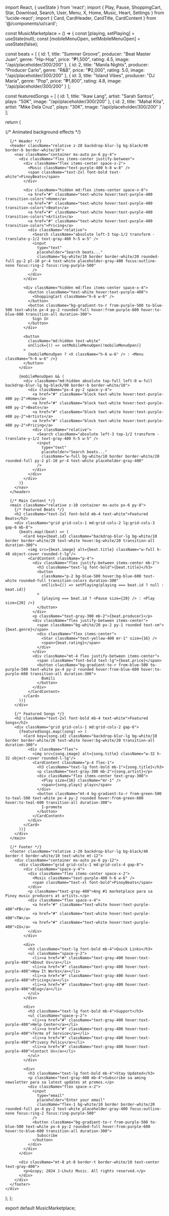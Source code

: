 import React, { useState } from 'react';
import { Play, Pause, ShoppingCart, Star, Download, Search, User, Menu, X, Home, Music, Heart, Settings } from 'lucide-react';
import { Card, CardHeader, CardTitle, CardContent } from '@/components/ui/card';

const MusicMarketplace = () => {
  const [playing, setPlaying] = useState(null);
  const [mobileMenuOpen, setMobileMenuOpen] = useState(false);

  const beats = [
    {
      id: 1,
      title: "Summer Groove",
      producer: "Beat Master Juan",
      genre: "Hip-Hop",
      price: "₱1,500",
      rating: 4.5,
      image: "/api/placeholder/300/200"
    },
    {
      id: 2,
      title: "Manila Nights",
      producer: "Producer Carlo",
      genre: "R&B",
      price: "₱2,000",
      rating: 5.0,
      image: "/api/placeholder/300/200"
    },
    {
      id: 3,
      title: "Island Vibes",
      producer: "DJ Maria",
      genre: "Pop",
      price: "₱1,800",
      rating: 4.8,
      image: "/api/placeholder/300/200"
    }
  ];

  const featuredSongs = [
    {
      id: 1,
      title: "Ikaw Lang",
      artist: "Sarah Santos",
      plays: "50K",
      image: "/api/placeholder/300/200"
    },
    {
      id: 2,
      title: "Mahal Kita",
      artist: "Mike Dela Cruz",
      plays: "30K",
      image: "/api/placeholder/300/200"
    }
  ];

  return (
    <div className="min-h-screen relative bg-gradient-to-br from-purple-900 via-blue-900 to-black">
      {/* Animated background effects */}
      <div className="absolute inset-0 overflow-hidden">
        <div className="absolute w-full h-full bg-[radial-gradient(circle_at_50%_50%,rgba(76,29,149,0.3),rgba(30,58,138,0.1))] animate-pulse"></div>
        <div className="absolute top-0 left-0 w-full h-full opacity-30">
          <div className="absolute top-1/4 left-1/4 w-32 h-32 bg-blue-500 rounded-full filter blur-3xl"></div>
          <div className="absolute top-1/3 right-1/3 w-32 h-32 bg-purple-500 rounded-full filter blur-3xl"></div>
          <div className="absolute bottom-1/4 right-1/4 w-32 h-32 bg-pink-500 rounded-full filter blur-3xl"></div>
        </div>
      </div>

      {/* Header */}
      <header className="relative z-20 backdrop-blur-lg bg-black/40 border-b border-white/10">
        <nav className="container mx-auto px-6 py-4">
          <div className="flex items-center justify-between">
            <div className="flex items-center space-x-2">
              <Music className="text-purple-400 h-8 w-8" />
              <span className="text-2xl font-bold text-white">PinoyBeats</span>
            </div>

            <div className="hidden md:flex items-center space-x-8">
              <a href="#" className="text-white hover:text-purple-400 transition-colors">Home</a>
              <a href="#" className="text-white hover:text-purple-400 transition-colors">Beats</a>
              <a href="#" className="text-white hover:text-purple-400 transition-colors">Artists</a>
              <a href="#" className="text-white hover:text-purple-400 transition-colors">Pricing</a>
              <div className="relative">
                <Search className="absolute left-3 top-1/2 transform -translate-y-1/2 text-gray-400 h-5 w-5" />
                <input
                  type="text"
                  placeholder="Search beats..."
                  className="bg-white/10 border border-white/20 rounded-full py-2 pl-10 pr-4 text-white placeholder-gray-400 focus:outline-none focus:ring-2 focus:ring-purple-500"
                />
              </div>
            </div>

            <div className="hidden md:flex items-center space-x-4">
              <button className="text-white hover:text-purple-400">
                <ShoppingCart className="h-6 w-6" />
              </button>
              <button className="bg-gradient-to-r from-purple-500 to-blue-500 text-white px-4 py-2 rounded-full hover:from-purple-600 hover:to-blue-600 transition-all duration-300">
                Sign In
              </button>
            </div>

            <button 
              className="md:hidden text-white"
              onClick={() => setMobileMenuOpen(!mobileMenuOpen)}
            >
              {mobileMenuOpen ? <X className="h-6 w-6" /> : <Menu className="h-6 w-6" />}
            </button>
          </div>

          {mobileMenuOpen && (
            <div className="md:hidden absolute top-full left-0 w-full backdrop-blur-lg bg-black/90 border-b border-white/10">
              <div className="px-4 py-2 space-y-4">
                <a href="#" className="block text-white hover:text-purple-400 py-2">Home</a>
                <a href="#" className="block text-white hover:text-purple-400 py-2">Beats</a>
                <a href="#" className="block text-white hover:text-purple-400 py-2">Artists</a>
                <a href="#" className="block text-white hover:text-purple-400 py-2">Pricing</a>
                <div className="relative">
                  <Search className="absolute left-3 top-1/2 transform -translate-y-1/2 text-gray-400 h-5 w-5" />
                  <input
                    type="text"
                    placeholder="Search beats..."
                    className="w-full bg-white/10 border border-white/20 rounded-full py-2 pl-10 pr-4 text-white placeholder-gray-400"
                  />
                </div>
              </div>
            </div>
          )}
        </nav>
      </header>

      {/* Main Content */}
      <main className="relative z-10 container mx-auto px-6 py-8">
        {/* Featured Beats */}
        <h2 className="text-2xl font-bold mb-4 text-white">Featured Beats</h2>
        <div className="grid grid-cols-1 md:grid-cols-2 lg:grid-cols-3 gap-6 mb-8">
          {beats.map((beat) => (
            <Card key={beat.id} className="backdrop-blur-lg bg-white/10 border border-white/20 text-white hover:bg-white/20 transition-all duration-300">
              <img src={beat.image} alt={beat.title} className="w-full h-48 object-cover rounded-t-lg"/>
              <CardContent className="p-4">
                <div className="flex justify-between items-center mb-2">
                  <h3 className="text-lg font-bold">{beat.title}</h3>
                  <button 
                    className="p-2 bg-blue-500 hover:bg-blue-600 text-white rounded-full transition-colors duration-300"
                    onClick={() => setPlaying(playing === beat.id ? null : beat.id)}
                  >
                    {playing === beat.id ? <Pause size={20} /> : <Play size={20} />}
                  </button>
                </div>
                <p className="text-gray-300 mb-2">{beat.producer}</p>
                <div className="flex justify-between items-center">
                  <span className="bg-white/20 px-2 py-1 rounded text-sm">{beat.genre}</span>
                  <div className="flex items-center">
                    <Star className="text-yellow-400 mr-1" size={16} />
                    <span>{beat.rating}</span>
                  </div>
                </div>
                <div className="mt-4 flex justify-between items-center">
                  <span className="font-bold text-lg">{beat.price}</span>
                  <button className="bg-gradient-to-r from-blue-500 to-purple-500 text-white px-4 py-2 rounded hover:from-blue-600 hover:to-purple-600 transition-all duration-300">
                    Bumili
                  </button>
                </div>
              </CardContent>
            </Card>
          ))}
        </div>

        {/* Featured Songs */}
        <h2 className="text-2xl font-bold mb-4 text-white">Featured Songs</h2>
        <div className="grid grid-cols-1 md:grid-cols-2 gap-6">
          {featuredSongs.map((song) => (
            <Card key={song.id} className="backdrop-blur-lg bg-white/10 border border-white/20 text-white hover:bg-white/20 transition-all duration-300">
              <div className="flex">
                <img src={song.image} alt={song.title} className="w-32 h-32 object-cover rounded-l-lg"/>
                <CardContent className="p-4 flex-1">
                  <h3 className="text-lg font-bold mb-1">{song.title}</h3>
                  <p className="text-gray-300 mb-2">{song.artist}</p>
                  <div className="flex items-center text-gray-300">
                    <Play size={16} className="mr-1" />
                    <span>{song.plays} plays</span>
                  </div>
                  <button className="mt-4 bg-gradient-to-r from-green-500 to-teal-500 text-white px-4 py-2 rounded hover:from-green-600 hover:to-teal-600 transition-all duration-300">
                    I-promote
                  </button>
                </CardContent>
              </div>
            </Card>
          ))}
        </div>
      </main>

      {/* Footer */}
      <footer className="relative z-20 backdrop-blur-lg bg-black/40 border-t border-white/10 text-white mt-12">
        <div className="container mx-auto px-6 py-12">
          <div className="grid grid-cols-1 md:grid-cols-4 gap-8">
            <div className="space-y-4">
              <div className="flex items-center space-x-2">
                <Music className="text-purple-400 h-6 w-6" />
                <span className="text-xl font-bold">PinoyBeats</span>
              </div>
              <p className="text-gray-400">Ang #1 marketplace para sa Pinoy music producers at artists.</p>
              <div className="flex space-x-4">
                <a href="#" className="text-white hover:text-purple-400">FB</a>
                <a href="#" className="text-white hover:text-purple-400">TW</a>
                <a href="#" className="text-white hover:text-purple-400">IG</a>
              </div>
            </div>

            <div>
              <h3 className="text-lg font-bold mb-4">Quick Links</h3>
              <ul className="space-y-2">
                <li><a href="#" className="text-gray-400 hover:text-purple-400">About Us</a></li>
                <li><a href="#" className="text-gray-400 hover:text-purple-400">How It Works</a></li>
                <li><a href="#" className="text-gray-400 hover:text-purple-400">Pricing</a></li>
                <li><a href="#" className="text-gray-400 hover:text-purple-400">Blog</a></li>
              </ul>
            </div>

            <div>
              <h3 className="text-lg font-bold mb-4">Support</h3>
              <ul className="space-y-2">
                <li><a href="#" className="text-gray-400 hover:text-purple-400">Help Center</a></li>
                <li><a href="#" className="text-gray-400 hover:text-purple-400">Terms of Service</a></li>
                <li><a href="#" className="text-gray-400 hover:text-purple-400">Privacy Policy</a></li>
                <li><a href="#" className="text-gray-400 hover:text-purple-400">Contact Us</a></li>
              </ul>
            </div>

            <div>
              <h3 className="text-lg font-bold mb-4">Stay Updated</h3>
              <p className="text-gray-400 mb-4">Subscribe sa aming newsletter para sa latest updates at promos.</p>
              <div className="flex space-x-2">
                <input
                  type="email"
                  placeholder="Enter your email"
                  className="flex-1 bg-white/10 border border-white/20 rounded-full px-4 py-2 text-white placeholder-gray-400 focus:outline-none focus:ring-2 focus:ring-purple-500"
                />
                <button className="bg-gradient-to-r from-purple-500 to-blue-500 text-white px-4 py-2 rounded-full hover:from-purple-600 hover:to-blue-600 transition-all duration-300">
                  Subscribe
                </button>
              </div>
            </div>
          </div>
          
          <div className="mt-8 pt-8 border-t border-white/10 text-center text-gray-400">
            <p>&copy; 2024 J-Lhutz Music. All rights reserved.</p>
          </div>
        </div>
      </footer>
    </div>
  );
};

export default MusicMarketplace;

